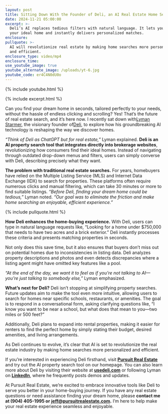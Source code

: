 ```yaml
---
layout: post
title: Sitting Down With the Founder of Deli, an AI Real Estate Home Search App
date: 2024-11-21 05:00:00
excerpt: >-
  Deli’s AI replaces tedious filters with natural language. It lets you describe
  your ideal home and instantly delivers personalized matches.
enclosure:
pullquote: >-
  AI will revolutionize real estate by making home searches more personalized
  and efficient.
enclosure_type: video/mp4
enclosure_time:
use_youtube_image: true
youtube_alternate_image: /uploads/yt-6.jpg
youtube_code: er4C4N0dU0o
---
```

{% include youtube.html %}

{% include excerpt.html %}

Can you find your dream home in seconds, tailored perfectly to your needs, without the hassle of endless clicking and scrolling? Yes! That’s the future of real estate search, and it’s here now. I recently sat down with[<u>Lyman Starmer</u>](https://www.linkedin.com/in/lymanstarmer/), the visionary founder of[<u>Deli</u>](https://usedeli.com/), to explore how his groundbreaking AI technology is reshaping the way we discover homes.

*“Think of Deli as ChatGPT but for real estate,”* Lyman explained. **Deli is an AI property search tool that integrates directly into brokerage websites**, revolutionizing how consumers find their ideal homes. Instead of navigating through outdated drop-down menus and filters, users can simply converse with Deli, describing precisely what they want.

**The problem with traditional real estate searches.** For years, homebuyers have relied on the Multiple Listing Service (MLS) and Internet Data Exchange (IDX) to search for properties. These platforms often require numerous clicks and manual filtering, which can take 30 minutes or more to find suitable listings. *“Before Deli, finding your dream home could be tedious,”* Lyman noted. *“Our goal was to eliminate the friction and make home searching an enjoyable, efficient experience.”*

{% include pullquote.html %}

**How Deli enhances the home-buying experience.** With Deli, users can type in natural language requests like, “Looking for a home under $750,000 that needs to have two acres and a brick exterior.” Deli instantly processes these criteria and presents matching properties in seconds.

Not only does this save time, but it also ensures that buyers don’t miss out on potential homes due to inconsistencies in listing data. Deli analyzes property descriptions and photos and even detects discrepancies where a listing agent might have omitted key features like a pool.

*“At the end of the day, we want it to feel as if you’re not talking to AI—you’re just talking to somebody else,”* Lyman emphasized.

**What’s next for Deli?** Deli isn’t stopping at simplifying property searches. Future updates aim to make the tool even more intuitive, allowing users to search for homes near specific schools, restaurants, or amenities. The goal is to respond in a conversational form, asking clarifying questions like, “I know you want to be near a school, but what does that mean to you—two miles or 500 feet?”

Additionally, Deli plans to expand into rental properties, making it easier for renters to find the perfect home by simply stating their budget, desired amenities, and living arrangements.

As Deli continues to evolve, it’s clear that AI is set to revolutionize the real estate industry by making home searches more personalized and efficient.

If you’re interested in experiencing Deli firsthand, visit [**<u>Pursuit Real Estate</u>**](https://pursuitrealestate.com/) and try out the AI property search tool on our homepage. You can also learn more about Deli by visiting their website at [**<u>usedeli.com</u>**](https://usedeli.com/) or following Lyman on [**<u>LinkedIn</u>**](https://www.linkedin.com/in/lymanstarmer/), where he frequently posts demos and updates.

At Pursuit Real Estate, we’re excited to embrace innovative tools like Deli to serve you better in your home-buying journey. If you have any real estate questions or need assistance finding your dream home, please **contact me at (904) 405-1995 or** [**jeff@pursuitrealestate.com**](mailto:jeff@pursuitrealestate.com)**.** I’m here to help make your real estate experience seamless and enjoyable.